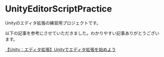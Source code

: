 # UnityEditorScriptPractice

Unityのエディタ拡張の練習用プロジェクトです。



以下の記事を参考にさせていただきました。わかりやすい記事ありがとうございます。

[【Unity：エディタ拡張】Unityでエディタ拡張を始めよう](https://qiita.com/shirasaya0201/items/ee32f35ad3caac428368)


